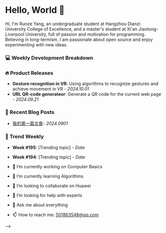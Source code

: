 # Hello, World 👋

Hi, I'm Runze Yang, an undergraduate student at Hangzhou Dianzi University College of Excellence, and a master's student at Xi'an Jiaotong-Liverpool University, full of passion and motivation for programming.
Believing in long-termism, I am passionate about open source and enjoy experimenting with new ideas.

### 💻 Weekly Development Breakdown
<!-- This section can be automated or updated manually, showing what languages or tools you're working with -->

### 🔥 Product Releases
- **Gesture recognition in VR**: Using algorithms to recognize gestures and achieve movement in VR - _2024.10.01_
- **URL QR-code generateor**: Generate a QR code for the current web page - _2024.09.21_

### 📝 Recent Blog Posts
- [我的第一篇文章](https://youngbeauty.github.io/posts/First/)- _2024.0901_

### 📅 Trend Weekly
- **Week #195**: [Trending topic] - _Date_
- **Week #194**: [Trending topic] - _Date_

- 🔭 I’m currently working on Computer Basics
- 🌱 I’m currently learning Algorithms
- 👯 I’m looking to collaborate on Huawei
- 🤔 I’m looking for help with experts
- 💬 Ask me about everything
- 📫 How to reach me: 501863548@qq.com

-->
